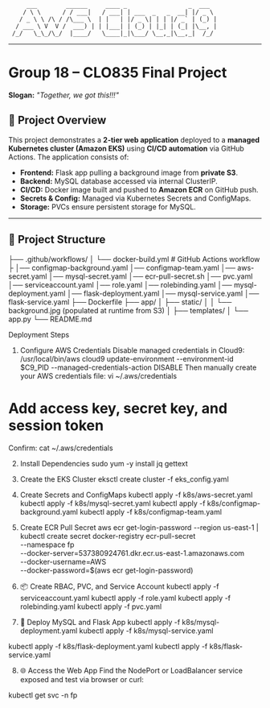          ___        ______     ____ _                 _  ___  
        / \ \      / / ___|   / ___| | ___  _   _  __| |/ _ \ 
       / _ \ \ /\ / /\___ \  | |   | |/ _ \| | | |/ _` | (_) |
      / ___ \ V  V /  ___) | | |___| | (_) | |_| | (_| |\__, |
     /_/   \_\_/\_/  |____/   \____|_|\___/ \__,_|\__,_|  /_/ 
 ----------------------------------------------------------------- 


# Group 18 – CLO835 Final Project  
**Slogan:** _"Together, we got this!!!"_

## 📌 Project Overview

This project demonstrates a **2-tier web application** deployed to a **managed Kubernetes cluster (Amazon EKS)** using **CI/CD automation** via GitHub Actions. The application consists of:

- **Frontend:** Flask app pulling a background image from **private S3**.
- **Backend:** MySQL database accessed via internal ClusterIP.
- **CI/CD:** Docker image built and pushed to **Amazon ECR** on GitHub push.
- **Secrets & Config:** Managed via Kubernetes Secrets and ConfigMaps.
- **Storage:** PVCs ensure persistent storage for MySQL.

---

## 📁 Project Structure

├── .github/workflows/
│   └── docker-build.yml       # GitHub Actions workflow
├
│── configmap-background.yaml
│── configmap-team.yaml
│── aws-secret.yaml
│── mysql-secret.yaml
│── ecr-pull-secret.sh
│── pvc.yaml
│── serviceaccount.yaml
│── role.yaml
│── rolebinding.yaml
│── mysql-deployment.yaml
│── flask-deployment.yaml
│── mysql-service.yaml
│── flask-service.yaml
├── Dockerfile
├── app/
│   ├── static/
│   │   └── background.jpg (populated at runtime from S3)
│   ├── templates/
│   └── app.py
└── README.md

 Deployment Steps
1. Configure AWS Credentials
Disable managed credentials in Cloud9:
/usr/local/bin/aws cloud9 update-environment --environment-id $C9_PID --managed-credentials-action DISABLE
Then manually create your AWS credentials file:
vi ~/.aws/credentials
# Add access key, secret key, and session token
Confirm:
cat ~/.aws/credentials

2.  Install Dependencies
sudo yum -y install jq gettext

3.  Create the EKS Cluster
eksctl create cluster -f eks_config.yaml

4.  Create Secrets and ConfigMaps
kubectl apply -f k8s/aws-secret.yaml
kubectl apply -f k8s/mysql-secret.yaml
kubectl apply -f k8s/configmap-background.yaml
kubectl apply -f k8s/configmap-team.yaml

5.  Create ECR Pull Secret
aws ecr get-login-password --region us-east-1 | \
kubectl create secret docker-registry ecr-pull-secret \
  --namespace fp \
  --docker-server=537380924761.dkr.ecr.us-east-1.amazonaws.com \
  --docker-username=AWS \
  --docker-password=$(aws ecr get-login-password)
   
6. 📦 Create RBAC, PVC, and Service Account
kubectl apply -f serviceaccount.yaml
kubectl apply -f role.yaml
kubectl apply -f rolebinding.yaml
kubectl apply -f pvc.yaml

7. 🧱 Deploy MySQL and Flask App
kubectl apply -f k8s/mysql-deployment.yaml
kubectl apply -f k8s/mysql-service.yaml

kubectl apply -f k8s/flask-deployment.yaml
kubectl apply -f k8s/flask-service.yaml

8. 🌐 Access the Web App
Find the NodePort or LoadBalancer service exposed and test via browser or curl:

kubectl get svc -n fp

